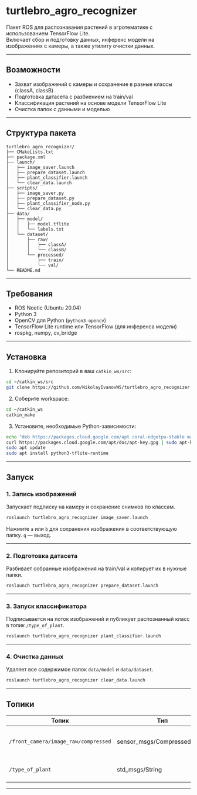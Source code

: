 # turtlebro_agro_recognizer

Пакет ROS для распознавания растений в агротематике с использованием TensorFlow Lite.  
Включает сбор и подготовку данных, инференс модели на изображениях с камеры, а также утилиту очистки данных.

---

## Возможности

- Захват изображений с камеры и сохранение в разные классы (classA, classB)  
- Подготовка датасета с разбиением на train/val  
- Классификация растений на основе модели TensorFlow Lite  
- Очистка папок с данными и моделью  

---

## Структура пакета

```
turtlebro_agro_recognizer/
├── CMakeLists.txt
├── package.xml
├── launch/
│   ├── image_saver.launch
│   ├── prepare_dataset.launch
│   ├── plant_classifier.launch
│   └── clear_data.launch
├── scripts/
│   ├── image_saver.py
│   ├── prepare_dataset.py
│   ├── plant_classifier_node.py
│   └── clear_data.py
├── data/
│   ├── model/
│   │   ├── model.tflite
│   │   └── labels.txt
│   └── dataset/
│       ├── raw/
│       │   ├── classA/
│       │   └── classB/
│       └── processed/
│           ├── train/
│           └── val/
└── README.md
```

---

## Требования

- ROS Noetic (Ubuntu 20.04)  
- Python 3  
- OpenCV для Python (`python3-opencv`)  
- TensorFlow Lite runtime или TensorFlow (для инференса модели)  
- rospkg, numpy, cv_bridge

---

## Установка

1. Клонируйте репозиторий в ваш `catkin_ws/src`:

```bash
cd ~/catkin_ws/src
git clone https://github.com/NikolayIvanovWS/turtlebro_agro_recognizer.git
```

2. Соберите workspace:

```bash
cd ~/catkin_ws
catkin_make
```

3. Установите, необходимые Python-зависимости:

```bash
echo "deb https://packages.cloud.google.com/apt coral-edgetpu-stable main" | sudo tee /etc/apt/sources.list.d/coral-edgetpu.list
curl https://packages.cloud.google.com/apt/doc/apt-key.gpg | sudo apt-key add -
sudo apt update
sudo apt install python3-tflite-runtime
```

---

## Запуск

### 1. Запись изображений

Запускает подписку на камеру и сохранение снимков по классам.

```bash
roslaunch turtlebro_agro_recognizer image_saver.launch
```

Нажмите `a` или `b` для сохранения изображения в соответствующую папку. `q` — выход.

---

### 2. Подготовка датасета

Разбивает собранные изображения на train/val и копирует их в нужные папки.

```bash
roslaunch turtlebro_agro_recognizer prepare_dataset.launch
```

---

### 3. Запуск классификатора

Подписывается на поток изображений и публикует распознанный класс в топик `/type_of_plant`.

```bash
roslaunch turtlebro_agro_recognizer plant_classifier.launch
```

---

### 4. Очистка данных

Удаляет все содержимое папок `data/model` и `data/dataset`.

```bash
roslaunch turtlebro_agro_recognizer clear_data.launch
```

---

## Топики

| Топик                             | Тип           | Описание                        |
|----------------------------------|---------------|--------------------------------|
| `/front_camera/image_raw/compressed` | sensor_msgs/CompressedImage | Входящие сжатые изображения камеры |
| `/type_of_plant`                  | std_msgs/String | Распознанный класс растения    |

---

